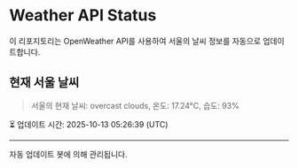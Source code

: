 
# Weather API Status

이 리포지토리는 OpenWeather API를 사용하여 서울의 날씨 정보를 자동으로 업데이트합니다.

## 현재 서울 날씨
> 서울의 현재 날씨: overcast clouds, 온도: 17.24°C, 습도: 93%

⏳ 업데이트 시간: 2025-10-13 05:26:39 (UTC)

---
자동 업데이트 봇에 의해 관리됩니다.
